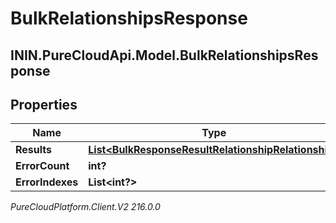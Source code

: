 # BulkRelationshipsResponse

## ININ.PureCloudApi.Model.BulkRelationshipsResponse

## Properties

|Name | Type | Description | Notes|
|------------ | ------------- | ------------- | -------------|
| **Results** | [**List&lt;BulkResponseResultRelationshipRelationship&gt;**](BulkResponseResultRelationshipRelationship) |  | [optional] |
| **ErrorCount** | **int?** |  | [optional] |
| **ErrorIndexes** | **List&lt;int?&gt;** |  | [optional] |



_PureCloudPlatform.Client.V2 216.0.0_
